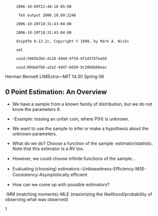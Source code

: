
         2006-10-09T22:46:16-05:00

          TeX output 2006.10.09:2246

         2006-10-20T18:31:43-04:00

         2006-10-20T18:31:43-04:00

         dvipdfm 0.13.2c, Copyright © 1998, by Mark A. Wicks

         xml

         uuid:5965b3b5-dc28-4d4d-9f59-8f1d37bfea56

         uuid:00da67b6-a2a2-4d47-b650-9c20bbb66eac

Herman Bennett	LN8Extra—MIT 14.30 Spring 06

## 0 Point Estimation: An Overview 

- We	have a sample from a known family of distribution, but we do not know the parameters θ. 
- -Example: tossing an unfair coin, where P(H) is unknown. 

- We want to use the sample to infer or make a hypothesis about the unknown parameters. 
- What do we do? Choose a function of the sample: estimator/statistic. Note that this estimator is a RV too. 
- However, we could choose inﬁnite functions of the sample... 
- Evaluating (choosing) estimators:-Unbiasedness-Eﬃciency-MSE-Consistency-Asymptotically eﬃcient
- How can we come up with possible estimators? 

-MM (matching moments)-MLE (maximizing the likelihood/probability of observing what was observed)

1
